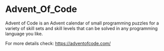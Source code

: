 # Advent_Of_Code
Advent of Code is an Advent calendar of small programming puzzles for a variety of skill sets and skill levels that can be solved in any programming language you like.

For more details check:
https://adventofcode.com/
